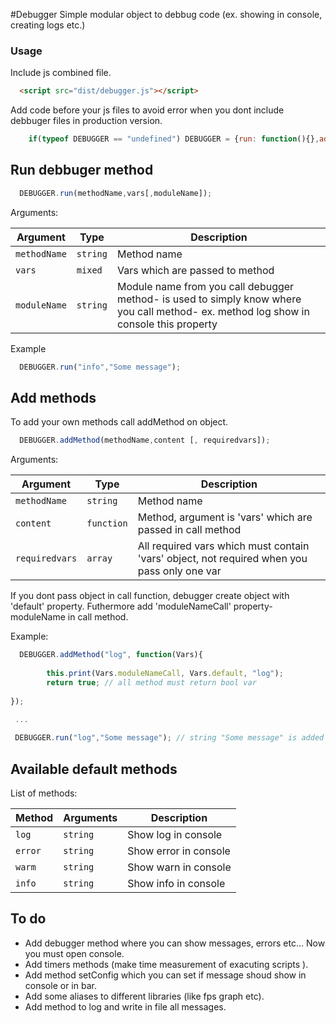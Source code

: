 #Debugger
Simple modular object to debbug code (ex. showing in console, creating logs etc.)

### Usage

Include js combined file.
``` html
  <script src="dist/debugger.js"></script>
```

Add code before your js files to avoid error when you dont include debbuger files in production version.

``` js
    if(typeof DEBUGGER == "undefined") DEBUGGER = {run: function(){},addMethod: function(){}};
```

## Run debbuger method
```js
  DEBUGGER.run(methodName,vars[,moduleName]);
```
Arguments:

| Argument | Type | Description
|--------|---------|------------
| `methodName` | `string` | Method name
| `vars` | `mixed` | Vars which are passed to method
| `moduleName` | `string` | Module name from you call debugger method- is used to simply know where you call method- ex. method log show in console this property  

Example
```js
  DEBUGGER.run("info","Some message");
```

## Add methods

To add your own methods call addMethod on object.

```js
  DEBUGGER.addMethod(methodName,content [, requiredvars]);
```
Arguments:

| Argument | Type | Description
|--------|---------|------------
| `methodName` | `string` | Method name
| `content` | `function` | Method, argument is 'vars' which are passed in call method
| `requiredvars` | `array` | All required vars which must contain 'vars' object, not required when you pass only one var

If you dont pass object in call function, debugger create object with 'default' property. Futhermore add 'moduleNameCall' property- moduleName in call method.

Example: 

```js
  DEBUGGER.addMethod("log", function(Vars){
  
		this.print(Vars.moduleNameCall, Vars.default, "log");
		return true; // all method must return bool var
		
});

 ...
 
 DEBUGGER.run("log","Some message"); // string "Some message" is added to Vars.default property

```

## Available default methods
List of methods:

| Method | Arguments | Description
|--------|---------|------------
| `log` | `string` | Show log in console
| `error` | `string` | Show error in console
| `warm` | `string` | Show warn in console
| `info` | `string` | Show info in console

## To do
- Add debugger method where you can show messages, errors etc... Now you must open console.
- Add timers methods (make time measurement of exacuting scripts ).
- Add method setConfig which you can set if message shoud show in console or in bar.
- Add some aliases to different libraries (like fps graph etc).
- Add method to log and write in file all messages.